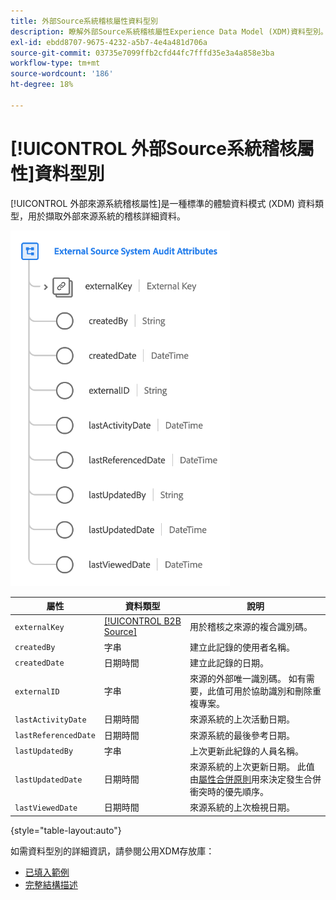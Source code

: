 ```yaml
---
title: 外部Source系統稽核屬性資料型別
description: 瞭解外部Source系統稽核屬性Experience Data Model (XDM)資料型別。
exl-id: ebdd8707-9675-4232-a5b7-4e4a481d706a
source-git-commit: 03735e7099ffb2cfd44fc7fffd35e3a4a858e3ba
workflow-type: tm+mt
source-wordcount: '186'
ht-degree: 18%

---
```


# [!UICONTROL 外部Source系統稽核屬性]資料型別

[!UICONTROL 外部來源系統稽核屬性]是一種標準的體驗資料模式 (XDM) 資料類型，用於擷取外部來源系統的稽核詳細資料。

![](../images/data-types/external-source-system-audit-attributes.png)

| 屬性 | 資料類型 | 說明 |
| --- | --- | --- |
| `externalKey` | [[!UICONTROL B2B Source]](./b2b-source.md) | 用於稽核之來源的複合識別碼。 |
| `createdBy` | 字串 | 建立此記錄的使用者名稱。 |
| `createdDate` | 日期時間 | 建立此記錄的日期。 |
| `externalID` | 字串 | 來源的外部唯一識別碼。 如有需要，此值可用於協助識別和刪除重複專案。 |
| `lastActivityDate` | 日期時間 | 來源系統的上次活動日期。 |
| `lastReferencedDate` | 日期時間 | 來源系統的最後參考日期。 |
| `lastUpdatedBy` | 字串 | 上次更新此紀錄的人員名稱。 |
| `lastUpdatedDate` | 日期時間 | 來源系統的上次更新日期。 此值由[屬性合併原則](../../profile/api/merge-policies.md#attribute-merge)用來決定發生合併衝突時的優先順序。 |
| `lastViewedDate` | 日期時間 | 來源系統的上次檢視日期。 |

{style="table-layout:auto"}

如需資料型別的詳細資訊，請參閱公用XDM存放庫：

* [已填入範例](https://github.com/adobe/xdm/blob/master/components/datatypes/auditing/external-source-system-audit.example.1.json)
* [完整結構描述](https://github.com/adobe/xdm/blob/master/components/datatypes/auditing/external-source-system-audit.schema.json)

